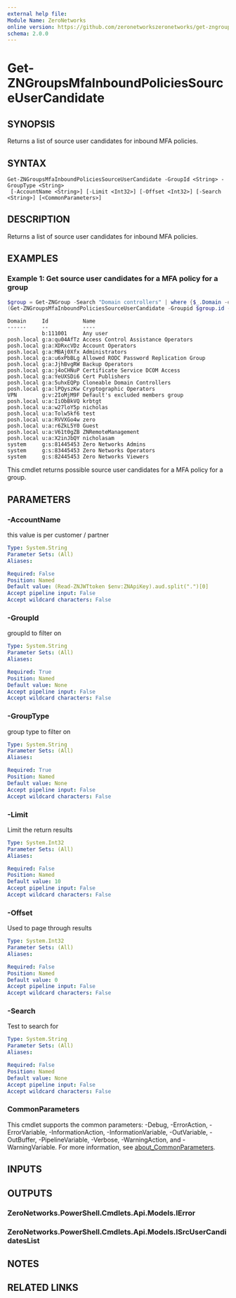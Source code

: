 ```yaml
---
external help file:
Module Name: ZeroNetworks
online version: https://github.com/zeronetworkszeronetworks/get-zngroupsmfainboundpoliciessourceusercandidate
schema: 2.0.0
---
```


# Get-ZNGroupsMfaInboundPoliciesSourceUserCandidate

## SYNOPSIS
Returns a list of source user candidates for inbound MFA policies.

## SYNTAX

```
Get-ZNGroupsMfaInboundPoliciesSourceUserCandidate -GroupId <String> -GroupType <String>
 [-AccountName <String>] [-Limit <Int32>] [-Offset <Int32>] [-Search <String>] [<CommonParameters>]
```

## DESCRIPTION
Returns a list of source user candidates for inbound MFA policies.

## EXAMPLES

### Example 1: Get source user candidates for a MFA policy for a group
```powershell
$group = Get-ZNGroup -Search "Domain controllers" | where {$_.Domain -eq "tag"}
(Get-ZNGroupsMfaInboundPoliciesSourceUserCandidate -Groupid $group.id -GroupType tag).Items
```

```output
Domain     Id           Name
------     --           ----
           b:111001     Any user
posh.local g:a:qu04AfTz Access Control Assistance Operators
posh.local g:a:XDRxcVDz Account Operators
posh.local g:a:MBAj0Xfx Administrators
posh.local g:a:u6xPbBLg Allowed RODC Password Replication Group
posh.local g:a:JjhBvgRW Backup Operators
posh.local g:a:j4oCHNuP Certificate Service DCOM Access
posh.local g:a:YeUXSDi6 Cert Publishers
posh.local g:a:5uhxEQPp Cloneable Domain Controllers
posh.local g:a:lPQyszKw Cryptographic Operators
VPN        g:v:2IoMjM9F Default's excluded members group
posh.local u:a:IiObBkVQ krbtgt
posh.local u:a:w27loY5p nicholas
posh.local u:a:Tolw5kf6 test
posh.local u:a:RVVXGo4w zero
posh.local u:a:r6ZkL5Y0 Guest
posh.local u:a:V61t0gZB ZNRemoteManagement
posh.local u:a:X2inJbQY nicholasam
system     g:s:81445453 Zero Networks Admins
system     g:s:83445453 Zero Networks Operators
system     g:s:82445453 Zero Networks Viewers
```

This cmdlet returns possible source user candidates for a MFA policy for a group.

## PARAMETERS

### -AccountName
this value is per customer / partner

```yaml
Type: System.String
Parameter Sets: (All)
Aliases:

Required: False
Position: Named
Default value: (Read-ZNJWTtoken $env:ZNApiKey).aud.split(".")[0]
Accept pipeline input: False
Accept wildcard characters: False
```

### -GroupId
groupId to filter on

```yaml
Type: System.String
Parameter Sets: (All)
Aliases:

Required: True
Position: Named
Default value: None
Accept pipeline input: False
Accept wildcard characters: False
```

### -GroupType
group type to filter on

```yaml
Type: System.String
Parameter Sets: (All)
Aliases:

Required: True
Position: Named
Default value: None
Accept pipeline input: False
Accept wildcard characters: False
```

### -Limit
Limit the return results

```yaml
Type: System.Int32
Parameter Sets: (All)
Aliases:

Required: False
Position: Named
Default value: 10
Accept pipeline input: False
Accept wildcard characters: False
```

### -Offset
Used to page through results

```yaml
Type: System.Int32
Parameter Sets: (All)
Aliases:

Required: False
Position: Named
Default value: 0
Accept pipeline input: False
Accept wildcard characters: False
```

### -Search
Test to search for

```yaml
Type: System.String
Parameter Sets: (All)
Aliases:

Required: False
Position: Named
Default value: None
Accept pipeline input: False
Accept wildcard characters: False
```

### CommonParameters
This cmdlet supports the common parameters: -Debug, -ErrorAction, -ErrorVariable, -InformationAction, -InformationVariable, -OutVariable, -OutBuffer, -PipelineVariable, -Verbose, -WarningAction, and -WarningVariable. For more information, see [about_CommonParameters](http://go.microsoft.com/fwlink/?LinkID=113216).

## INPUTS

## OUTPUTS

### ZeroNetworks.PowerShell.Cmdlets.Api.Models.IError

### ZeroNetworks.PowerShell.Cmdlets.Api.Models.ISrcUserCandidatesList

## NOTES

## RELATED LINKS

